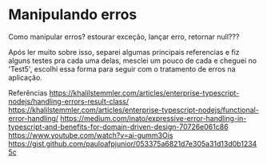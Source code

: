 # Manipulando erros

Como manipular erros? estourar exceção, lançar erro, retornar null???

Após ler muito sobre isso, separei algumas principais referencias e fiz alguns testes pra cada uma delas, mesclei um pouco de cada 
e cheguei no 'Test5', escolhi essa forma para seguir com o tratamento de erros na aplicação.

Referências
https://khalilstemmler.com/articles/enterprise-typescript-nodejs/handling-errors-result-class/
https://khalilstemmler.com/articles/enterprise-typescript-nodejs/functional-error-handling/
https://medium.com/inato/expressive-error-handling-in-typescript-and-benefits-for-domain-driven-design-70726e061c86
https://www.youtube.com/watch?v=ai-gumm3Ois
https://gist.github.com/pauloafpjunior/053375a6821d7e305a31d13d0b12345c